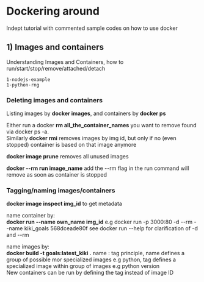 # Dockering around

Indept tutorial with commented sample codes on how to use docker 

## 1) Images and containers

   Understanding Images and Containers, how to run/start/stop/remove/attached/detach
   
    1-nodejs-example
    1-python-rng
   
### Deleting images and containers 

Listing images by **docker images**, and containers by **docker ps** 

Either run a docker **rm all_the_container_names** you want to remove found via docker ps -a. \
Similarly **docker rmi** removes images by img id, but only if no (even stopped) container is based on that image anymore

**docker image prune** removes all unused images

**docker --rm run image_name** add the --rm flag in the run command will remove as soon as container is stopped

### Tagging/naming images/containers 
**docker image inspect img_id** to get metadata 

name container by: \
**docker run --name own_name img_id**
e.g docker run -p 3000:80 -d --rm --name kiki_goals 568dceade80f   see docker run --help for clarification of -d and --rm

name images by: \
**docker build -t goals:latest_kiki .** 
name : tag principle, name defines a group of possible mor specialized images e.g python, tag defines a specialized image within group of images e.g python version \
New containers can be run by defining the tag instead of image ID

